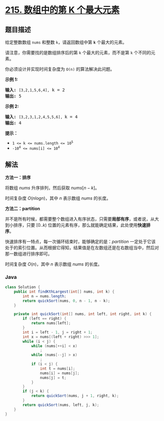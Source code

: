 # [215. 数组中的第 K 个最大元素](https://leetcode.cn/problems/kth-largest-element-in-an-array)

## 题目描述

<p>给定整数数组 <code>nums</code> 和整数 <code>k</code>，请返回数组中第 <code><strong>k</strong></code> 个最大的元素。</p>

<p>请注意，你需要找的是数组排序后的第 <code>k</code> 个最大的元素，而不是第 <code>k</code> 个不同的元素。</p>

<p>你必须设计并实现时间复杂度为 <code>O(n)</code> 的算法解决此问题。</p>

<p><strong>示例 1:</strong></p>

<pre>
<strong>输入:</strong> <code>[3,2,1,5,6,4],</code> k = 2
<strong>输出:</strong> 5
</pre>

<p><strong>示例&nbsp;2:</strong></p>

<pre>
<strong>输入:</strong> <code>[3,2,3,1,2,4,5,5,6], </code>k = 4
<strong>输出:</strong> 4</pre>

<p><strong>提示： </strong></p>

<ul>
	<li><code>1 &lt;= k &lt;= nums.length &lt;= 10<sup>5</sup></code></li>
	<li><code>-10<sup>4</sup>&nbsp;&lt;= nums[i] &lt;= 10<sup>4</sup></code></li>
</ul>

## 解法

**方法一：排序**

将数组 $nums$ 升序排列，然后获取 $nums[n-k]$。

时间复杂度 $O(nlogn)$，其中 $n$ 表示数组 $nums$ 的长度。

**方法二：partition**

并不是所有时候，都需要整个数组进入有序状态，只需要**局部有序**，或者说，从大到小排序，只要 $[0..k)$ 位置的元素有序，那么就能确定结果，此处使用**快速排序**。

快速排序有一特点，每一次循环结束时，能够确定的是：$partition$ 一定处于它该处于的索引位置。从而根据它得知，结果值是在左数组还是在右数组当中，然后对那一数组进行排序即可。

时间复杂度 $O(n)$，其中 $n$ 表示数组 $nums$ 的长度。

### **Java**

```java
class Solution {
    public int findKthLargest(int[] nums, int k) {
        int n = nums.length;
        return quickSort(nums, 0, n - 1, n - k);
    }

    private int quickSort(int[] nums, int left, int right, int k) {
        if (left == right) {
            return nums[left];
        }
        int i = left - 1, j = right + 1;
        int x = nums[(left + right) >>> 1];
        while (i < j) {
            while (nums[++i] < x)
                ;
            while (nums[--j] > x)
                ;
            if (i < j) {
                int t = nums[i];
                nums[i] = nums[j];
                nums[j] = t;
            }
        }
        if (j < k) {
            return quickSort(nums, j + 1, right, k);
        }
        return quickSort(nums, left, j, k);
    }
}
```
